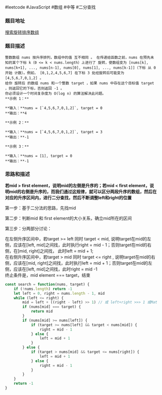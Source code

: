 #leetcode #JavaScript #数组 #中等 #二分查找 
### 题目地址
[搜索旋转排序数组](https://leetcode.cn/problems/search-in-rotated-sorted-array/)

### 题目描述

```
整数数组 nums 按升序排列，数组中的值 互不相同 。 在传递给函数之前，nums 在预先未知的某个下标 k（0 <= k < nums.length）上进行了 旋转，使数组变为 [nums[k], nums[k+1], ..., nums[n-1], nums[0], nums[1], ..., nums[k-1]]（下标 从 0 开始 计数）。例如， [0,1,2,4,5,6,7] 在下标 3 处经旋转后可能变为 [4,5,6,7,0,1,2] 。  
给你 旋转后 的数组 nums 和一个整数 target ，如果 nums 中存在这个目标值 target ，则返回它的下标，否则返回 -1 。  
你必须设计一个时间复杂度为 O(log n) 的算法解决此问题。
**示例 1：**

**输入：**nums = [`4,5,6,7,0,1,2]`, target = 0
**输出：**4

**示例 2：**

**输入：**nums = [`4,5,6,7,0,1,2]`, target = 3
**输出：**-1

**示例 3：**

**输入：**nums = [1], target = 0
**输出：**-1
```


### 思路和描述
**若mid > first element，说明mid的左侧是升序的；若mid < first element，说明mid的右侧是升序的，而我们通过这规律，就可以区分两段升序的数组，然后在对应的升序区间内，进行二分查找，然后不断调整left和right的位置**

第一步：基于二分法的思路，先找mid

第二步：判断mid 和 first element的大小关系，确立mid所在的区间

第三步：分两部分讨论：

在左侧升序区间中，若target >= left 同时 target < mid, 说明target在mid的左侧，应该在[left, mid]之间找，此时执行right = mid - 1；否则target在mid的右侧，在[mid, right]之间找， 此时left = mid + 1;  
在右侧升序区间中，若target > mid 同时 target <= right , 说明target在mid的右侧，应该在[mid, right]之间找，此时执行left = mid + 1；否则target在mid的左侧，应该在[left, mid]之间找，此时right = mid -1  
终止条件是，mid element === target，结束

```javascript
const search = function(nums, target) {
    if (!nums.length) return -1
    let left = 0, right = nums.length - 1, mid
    while (left <= right) {
        mid = left + ((right - left) >> 1) // 或 left+right >>> 1 或Math.floor((left + right)/2)
        if (nums[mid] === target) {
            return mid
        }
        if (nums[mid] >= nums[left]) {
            if (target >= nums[left] && target < nums[mid]) {
                right = mid - 1
            } else {
                left = mid + 1
            }
        } else {
            if (target > nums[mid] && target <= nums[right]) {
                left = mid + 1
            } else {
                right = mid - 1
            }
        }
    }
    return -1
}
```

